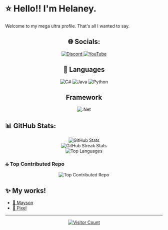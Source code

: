 <!DOCTYPE html>
<html lang="en">
<head>
    <meta charset="UTF-8">
    <meta name="viewport" content="width=device-width, initial-scale=1.0">
<style>
    .centered {
        text-align: center;
    }
</style>
</head>
<body>
    <h1>⭐ Hello!! I'm Helaney.</h1>
    <p>Welcome to my mega ultra profile. That's all I wanted to say.</p>

<div class="centered">
        <h2>🌐 Socials:</h2>
        <a href="https://discord.com/users/386439272455995394">
            <img src="https://img.shields.io/badge/Discord-%237289DA.svg?logo=discord&logoColor=white" alt="Discord">
        </a>
        <a href="https://www.youtube.com/channel/UCiDuNNxR3MCMjLgutIwM0hQ">
            <img src="https://img.shields.io/badge/YouTube-%23FF0000.svg?logo=YouTube&logoColor=white" alt="YouTube">
        </a>
    </div>

<div class="centered">
        <h2>💫 Languages</h2>
        <img src="https://img.shields.io/badge/c%23-%23239120.svg?style=for-the-badge&logo=csharp&logoColor=white" alt="C#">
        <img src="https://img.shields.io/badge/java-%23ED8B00.svg?style=for-the-badge&logo=openjdk&logoColor=white" alt="Java">
        <img src="https://img.shields.io/badge/python-3670A0?style=for-the-badge&logo=python&logoColor=ffdd54" alt="Python">
    </div>

<div class="centered">
        <h2>Framework</h2>
        <img src="https://img.shields.io/badge/.NET-5C2D91?style=for-the-badge&logo=.net&logoColor=white" alt=".Net">
    </div>

<h2>📊 GitHub Stats:</h2>
<div class="centered">
        <img src="https://github-readme-stats.vercel.app/api?username=hhelaneyy&theme=dracula&hide_border=false&include_all_commits=true&count_private=true" alt="GitHub Stats"><br>
        <img src="https://github-readme-streak-stats.herokuapp.com/?user=hhelaneyy&theme=dracula&hide_border=false" alt="GitHub Streak Stats"><br>
        <img src="https://github-readme-stats.vercel.app/api/top-langs/?username=hhelaneyy&theme=dracula&hide_border=false&include_all_commits=true&count_private=true&layout=compact" alt="Top Languages">
</div>

<h3>🔝 Top Contributed Repo</h3>
<div class="centered">
        <img src="https://github-contributor-stats.vercel.app/api?username=hhelaneyy&limit=5&theme=dark&combine_all_yearly_contributions=true" alt="Top Contributed Repo">
</div>

<h2>✨ My works!</h2>
<ul>
        <li><a href="https://discord.gg/2JdCYkGkJX">🖤 Mayson</a></li>
        <li><a href="https://discord.gg/vXtpSrwUR8">🩷 Pixel</a></li>
</ul>

<hr>

<div class="centered">
        <a href="https://visitcount.itsvg.in">
            <img src="https://visitcount.itsvg.in/api?id=hhelaneyy&icon=2&color=0" alt="Visitor Count">
        </a>
    </div>
</body>
</html>
